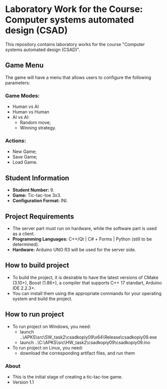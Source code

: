 # Laboratory Work for the Course: Computer systems automated design (CSAD)

This repository contains laboratory works for the course "Computer systems automated design (CSAD)".

## Game Menu
The game will have a menu that allows users to configure the following parameters:

### Game Modes:
- Human vs AI
- Human vs Human
- AI vs AI:
  - Random move;
  - Winning strategy.

### Actions:
- New Game;
- Save Game;
- Load Game.

## Student Information
- **Student Number:** 9.
- **Game:** Tic-tac-toe 3x3.
- **Configuration Format:** INI.

## Project Requirements
- The server part must run on hardware, while the software part is used as a client.
- **Programming Languages:** C++/Qt | C# + Forms | Python (still to be determined).
- **Hardware:** Arduino UNO R3 will be used for the server side.

## How to build project
- To build the project, it is desirable to have the latest versions of CMake (3.10+), Boost (1.86+), a compiler that supports C++ 17 standart, Arduino IDE 2.2.3+.
- You can install them using the appropriate commands for your operating system and build the project.

## How to run project
- To run project on Windows, you need:
  - launch ..\APKS\src\SW_task2\csadkopiy09\x64\Release\csadkopiy09.exe
  - launch ..\C:\APKS\src\HW_task2\csadkopiy09\csadkopiy09.ino
- To run project on Linux, you need:
  - download the corresponding artifact files, and run them

### About
- This is the initial stage of creating a tic-tac-toe game. 
- Version 1.1
